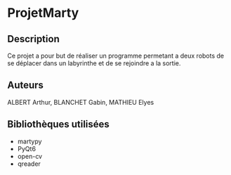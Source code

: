 # ProjetMarty
## Description
Ce projet a pour but de réaliser un programme permetant a deux robots de se déplacer dans un labyrinthe et de se rejoindre a la sortie.

## Auteurs
ALBERT Arthur, BLANCHET Gabin, MATHIEU Elyes

## Bibliothèques utilisées
- martypy
- PyQt6
- open-cv
- qreader

